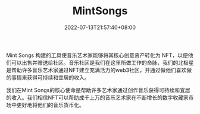 ﻿---
weight: 
title: "MintSongs"
description: "Mint Songs帮助音乐艺术家将其歌曲转换为NFT（不可替代代币），以获得[描述]铸币费。Mint Songs helps music artists turn their songs into NFTs (non-fungible tokens) for [description] minting fees."
date: 2022-07-13T21:57:40+08:00
lastmod: 2022-07-13T16:45:40+08:00
draft: false
authors: ["june"]
featuredImage: "491.jpg"
link: "https://www.mintsongs.com/"
tags: ["MintSongs","数字收藏品"]
categories: ["navigation"]
navigation: ["数字收藏品"]
lightgallery: true
toc: true
pinned: false
recommend: false
recommend1: false
---
Mint Songs 构建的工具使音乐艺术家能够将其核心创意资产转化为 NFT，以便他们可以出售并赠送给社区。音乐社区是我们在这里所做工作的命脉，我们的北极星是帮助许多音乐艺术家通过NFT建立充满活力的web3社区，并通过做他们喜欢做的事情来获得可持续和宜居的收入。

我们在Mint Songs的核心使命是帮助许多艺术家通过创作音乐获得可持续和宜居的收入。我们相信NFT可以帮助成千上万的音乐艺术家在不断增长的数字收藏家市场中更好地将他们的音乐货币化。